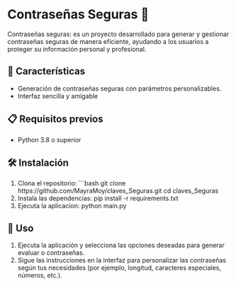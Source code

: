 <h1>Contraseñas Seguras 🔐</h1>

<p>Contraseñas seguras: es un proyecto desarrollado para generar y gestionar contraseñas seguras de manera eficiente, ayudando a los usuarios a proteger su información personal y profesional.</p>

<h2>🚀 Características</h2>
<ul>
  <li>Generación de contraseñas seguras con parámetros personalizables.</li>
  <li>Interfaz sencilla y amigable</li>
</ul>

<h2>📋 Requisitos previos</h2>
<ul>
  <li>Python 3.8 o superior</li>
</ul>

<h2>🛠️ Instalación</h2>
<ol>
  <li>Clona el repositorio:
   ```bash
   git clone https://github.com/MayraMoy/claves_Seguras.git
   cd claves_Seguras</li>
  
  <li>Instala las dependencias:
  pip install -r requirements.txt </li>

  <li>Ejecuta la aplicacion:
  python main.py</li>
</ol>

<h2>📖 Uso</h2>
<ol>
  <li>Ejecuta la aplicación y selecciona las opciones deseadas para generar evaluar o contraseñas.</li>
  <li>Sigue las instrucciones en la interfaz para personalizar las contraseñas según tus necesidades (por ejemplo, longitud, caracteres especiales, números, etc.).</li>
</ol>
